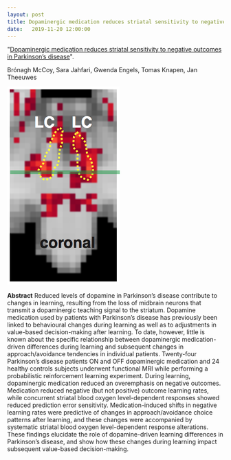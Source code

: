 ```yaml
---
layout: post
title: Dopaminergic medication reduces striatal sensitivity to negative outcomes in Parkinson’s disease
date:   2019-11-20 12:00:00
---
```


"<a href="https://academic.oup.com/brain/article/142/11/3605/5585793?login=true" target="_blank" alt="Dopaminergic medication reduces striatal sensitivity to negative outcomes in Parkinson’s disease" >Dopaminergic medication reduces striatal sensitivity to negative outcomes in Parkinson’s disease</a>". 

Brónagh McCoy,  Sara Jahfari,  Gwenda Engels,  Tomas Knapen,  Jan Theeuwes

<img class="col two right" src="/img/posts/brainstem_stats.png">

**Abstract** Reduced levels of dopamine in Parkinson’s disease contribute to changes in learning, resulting from the loss of midbrain neurons that transmit a dopaminergic teaching signal to the striatum. Dopamine medication used by patients with Parkinson’s disease has previously been linked to behavioural changes during learning as well as to adjustments in value-based decision-making after learning. To date, however, little is known about the specific relationship between dopaminergic medication-driven differences during learning and subsequent changes in approach/avoidance tendencies in individual patients. Twenty-four Parkinson’s disease patients ON and OFF dopaminergic medication and 24 healthy controls subjects underwent functional MRI while performing a probabilistic reinforcement learning experiment. During learning, dopaminergic medication reduced an overemphasis on negative outcomes. Medication reduced negative (but not positive) outcome learning rates, while concurrent striatal blood oxygen level-dependent responses showed reduced prediction error sensitivity. Medication-induced shifts in negative learning rates were predictive of changes in approach/avoidance choice patterns after learning, and these changes were accompanied by systematic striatal blood oxygen level-dependent response alterations. These findings elucidate the role of dopamine-driven learning differences in Parkinson’s disease, and show how these changes during learning impact subsequent value-based decision-making.